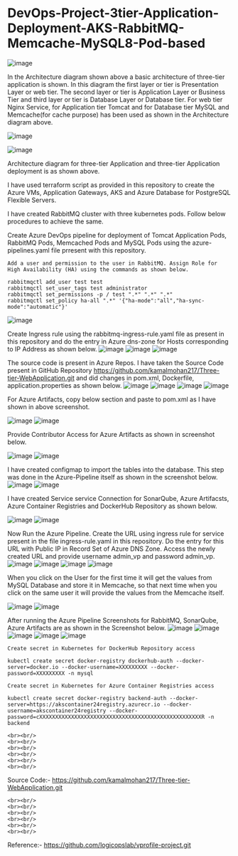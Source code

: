 # DevOps-Project-3tier-Application-Deployment-AKS-RabbitMQ-Memcache-MySQL8-Pod-based
![image](https://github.com/user-attachments/assets/4874083f-ffd5-4092-94af-e0491525c5bd)


In the Architecture diagram shown above a basic architecture of three-tier application is shown. In this diagram the first layer or tier is Presentation Layer or web tier. The second layer or tier is Application Layer or Business Tier and third layer or tier is Database Layer or Database tier. For web tier Nginx Service, for Application tier Tomcat and for Database tier MySQL and Memcache(for cache purpose) has been used as shown in the Architecture diagram above.

![image](https://github.com/user-attachments/assets/1eba8154-6f45-4d42-995a-c9bb55e900de)

![image](https://github.com/user-attachments/assets/2a7ca154-a504-4935-a4de-ea20fb47fb5d)

Architecture diagram for three-tier Application and three-tier Application deployment is as shown above.

I have used terraform script as provided in this repository to create the Azure VMs, Application Gateways, AKS and Azure Database for PostgreSQL Flexible Servers.

I have created RabbitMQ cluster with three kubernetes pods. Follow below procedures to achieve the same.

Create Azure DevOps pipeline for deployment of Tomcat Application Pods, RabbitMQ Pods, Memcached Pods and MySQL Pods using the azure-pipelines.yaml file prresent with this repository.

```
Add a user and permission to the user in RabbitMQ. Assign Role for High Availability (HA) using the commands as shown below.

rabbitmqctl add_user test test
rabbitmqctl set_user_tags test administrator
rabbitmqctl set_permissions -p / test ".*" ".*" ".*"
rabbitmqctl set_policy ha-all ".*" '{"ha-mode":"all","ha-sync-mode":"automatic"}' 
```
![image](https://github.com/user-attachments/assets/3b44c24e-d66f-4973-ada1-ec9bce83ec29)

Create Ingress rule using the rabbitmq-ingress-rule.yaml file as present in this repository and do the entry in Azure dns-zone for Hosts corresponding to IP Address as shown below.
![image](https://github.com/user-attachments/assets/16616516-e18b-4cec-b05f-1da2f1834c7f)
![image](https://github.com/user-attachments/assets/94fa423d-413d-49aa-afc8-a22b0bb4f903)
![image](https://github.com/user-attachments/assets/d73ba45a-c1b6-4266-a9d8-6dc6a4fd4edd)

The source code is present in Azure Repos. I have taken the Source Code present in GitHub Repository https://github.com/kamalmohan217/Three-tier-WebApplication.git and did changes in pom.xml, Dockerfile, application.properties as shown below.
![image](https://github.com/user-attachments/assets/d570b3f2-88b6-4a63-afad-911b1112711a)
![image](https://github.com/user-attachments/assets/a3b3988a-a145-4b13-a0bf-c7a895018a11)
![image](https://github.com/user-attachments/assets/cc67ec39-5df9-414c-b87e-48741cc5a01e)
![image](https://github.com/user-attachments/assets/0e361d92-b5e4-45c4-8c8a-7c5d58878b5c)

For Azure Artifacts, copy below section and paste to pom.xml as I have shown in above screenshot.

![image](https://github.com/user-attachments/assets/d781918a-7baf-47da-be3e-a8b4a61b6da6)
![image](https://github.com/user-attachments/assets/7b734dd6-64ba-4171-81db-e8f1b4225ff5)

Provide Contributor Access for Azure Artifacts as shown in screenshot below.

![image](https://github.com/user-attachments/assets/a26ab93a-97a7-4115-89ec-5914c32a2c4f)
![image](https://github.com/user-attachments/assets/37f58cac-8408-436e-b8fd-3a2d36fb4726)

I have created configmap to import the tables into the database. This step was done in the Azure-Pipeline itself as shown in the screenshot below.
![image](https://github.com/user-attachments/assets/c2c38d12-e45e-4029-a479-93b74ce786bd)
![image](https://github.com/user-attachments/assets/d150fc5d-715f-408e-854f-895672a85ac8)

I have created Service service Connection for SonarQube, Azure Artifacsts, Azure Container Registries and DockerHub Repository as shown below.

![image](https://github.com/user-attachments/assets/98f98925-a52f-405a-8e90-4ef3ab39275a)
![image](https://github.com/user-attachments/assets/7e58016c-336c-4fde-9cf3-d3170b1a28e1)

Now Run the Azure Pipeline. Create the URL using ingress rule for service present in the file ingress-rule.yaml in this repository. Do the entry for this URL with Public IP in Record Set of Azure DNS Zone. Access the newly created URL and provide username admin_vp and password admin_vp.
![image](https://github.com/user-attachments/assets/84aeb827-0ee4-4dfe-b10d-13e8f41f82d6)
![image](https://github.com/user-attachments/assets/503afb7d-2988-43e1-8916-6b091820eac4)
![image](https://github.com/user-attachments/assets/33773fbd-c200-4312-adee-b3ea1d6df737)
![image](https://github.com/user-attachments/assets/972e6574-c8af-4a65-9323-2011908afb85)

When you click on the User for the first time it will get the values from MySQL Database and store it in Memcache, so that next time when you click on the same user it will provide the values from the Memcache itself.

![image](https://github.com/user-attachments/assets/646800cd-a606-405e-917d-a62054f40ffc)
![image](https://github.com/user-attachments/assets/39ac9f0b-5aea-48f2-ab86-8dea34190d7d)

After running the Azure Pipeline Screenshots for RabbitMQ, SonarQube, Azure Artifacts are as shown in the Screenshot below.
![image](https://github.com/user-attachments/assets/6b5dabff-3883-47ff-9a31-19f6d02465ef)
![image](https://github.com/user-attachments/assets/2f4b4e1e-273e-4755-8e8d-e31137480906)
![image](https://github.com/user-attachments/assets/73b8f0d1-5716-43b3-9618-64802161c8f3)
![image](https://github.com/user-attachments/assets/2571decc-fe04-4c04-9a70-958085e71484)
![image](https://github.com/user-attachments/assets/56ee1656-5acc-4d26-b1de-14bb67c3b0bf)

```
Create secret in Kubernetes for DockerHub Repository access

kubectl create secret docker-registry dockerhub-auth --docker-server=docker.io --docker-username=XXXXXXXXX --docker-password=XXXXXXXXX -n mysql
```

```
Create secret in Kubernetes for Azure Container Registries access

kubectl create secret docker-registry backend-auth --docker-server=https://akscontainer24registry.azurecr.io --docker-username=akscontainer24registry --docker-password=cXXXXXXXXXXXXXXXXXXXXXXXXXXXXXXXXXXXXXXXXXXXXXXXXXXXR -n backend
```
```
<br><br/>
<br><br/>
<br><br/>
<br><br/>
<br><br/>
<br><br/>
```
Source Code:-  https://github.com/kamalmohan217/Three-tier-WebApplication.git
```
<br><br/>
<br><br/>
<br><br/>
<br><br/>
<br><br/>
<br><br/>
```
Reference:-  https://github.com/logicopslab/vprofile-project.git
```

